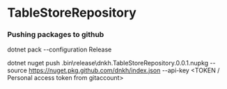 # TableStoreRepository


### Pushing packages to github
dotnet pack --configuration Release

dotnet nuget push .bin\release\dnkh.TableStoreRepository.0.0.1.nupkg --source https://nuget.pkg.github.com/dnkh/index.json --api-key <TOKEN / Personal access token from gitaccount>
